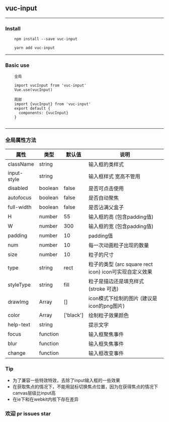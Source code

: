 ## vuc-input

---

### Install

```
    npm install --save vuc-input
    
    yarn add vuc-input
```

---

### Basic use 

```
    全局
    
    import vucInput from 'vuc-input'
    Vue.use(vucInput)
    
    局部
    import {vucInput} from 'vuc-input'
    export default {
      components: {vucInput}
    }
    
```

---

### 全局属性方法

|   属性   |      类型      |   默认值   |    说明    |
|----------| ------------- | ---------- | ---------- |
| className| string        |            | 输入框的类样式   |
| input-style| string      |            | 输入框样式 宽高不管用  |
| disabled| boolean        | false      | 是否可点击使用 |
| autofocus | boolean      | false      | 是否自动聚焦 |
| full-width | boolean     | false      | 是否沾满父盒子 |
| H        | number        | 55         | 输入框的高 (包含padding值)|
| W        | number        | 300        | 输入框的宽 (包含padding值)|
|padding   | number        | 10         | padding值 |
|num       |   number      | 10         | 每一次动画粒子出现的数量 |
| size     | number        | 10         |      粒子的尺寸     |
| type     | string        | rect       | 粒子的类型 (arc square rect icon) icon可实现自定义效果|
|styleType | string        | fill       | 粒子是描边还是填充样式 (stroke 可选) |
| drawImg  | Array         | []         | icon模式下绘制的图片 (建议是icon的png图片)|
| color    | Array         | ['black']  | 绘制粒子效果颜色 |
| help-text| string        |            | 提示文字   |
| focus    | function      |            | 输入框聚焦事件 |
| blur     | function      |            | 输入框失焦事件 |
| change   | function      |            | 输入框改变事件 |


### Tip

- 为了兼容一些特效特效，去除了input输入框的一些效果
- 在获取焦点的情况下，不能用鼠标切换焦点位置，因为在获得焦点的情况下canvas层级比input高
- 在ie下和在webkit内核下存在差异

### 欢迎 pr issues star


